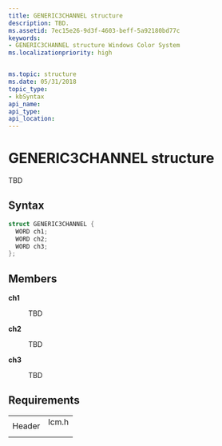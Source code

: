 ```yaml
---
title: GENERIC3CHANNEL structure
description: TBD.
ms.assetid: 7ec15e26-9d3f-4603-beff-5a92180bd77c
keywords:
- GENERIC3CHANNEL structure Windows Color System
ms.localizationpriority: high


ms.topic: structure
ms.date: 05/31/2018
topic_type: 
- kbSyntax
api_name: 
api_type: 
api_location: 
---
```


# GENERIC3CHANNEL structure

TBD

## Syntax


```C++
struct GENERIC3CHANNEL {
  WORD ch1;
  WORD ch2;
  WORD ch3;
};
```



## Members

<dl> <dt>

**ch1**
</dt> <dd>

TBD

</dd> <dt>

**ch2**
</dt> <dd>

TBD

</dd> <dt>

**ch3**
</dt> <dd>

TBD

</dd> </dl>

## Requirements



|                   |                                                                                  |
|-------------------|----------------------------------------------------------------------------------|
| Header<br/> | <dl> <dt>Icm.h</dt> </dl> |



 

 





